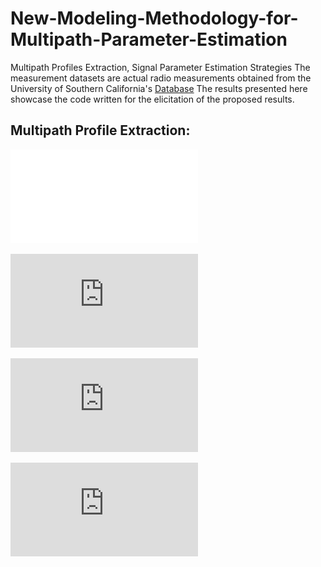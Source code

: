 # New-Modeling-Methodology-for-Multipath-Parameter-Estimation
Multipath Profiles Extraction, Signal Parameter Estimation Strategies
The measurement datasets are actual radio measurements obtained from the University of Southern California's [Database](http://ultra.usc.edu/uwb_database/)
The results presented here showcase the code written for the elicitation of the proposed results.

## Multipath Profile Extraction:

![pic](CIAL.pdf)

![pic](https://github.com/Ershadh/New-Methodology-for-Multipath-Parameter-Estimation/main/Images/MP2.pdf)

![pic](https://github.com/Ershadh/New-Methodology-for-Multipath-Parameter-Estimation/blob/main/CIAL.pdf)

![pic](https://github.com/Ershadh/New-Methodology-for-Multipath-Parameter-Estimation/blob/main/CIANL.pdf)
